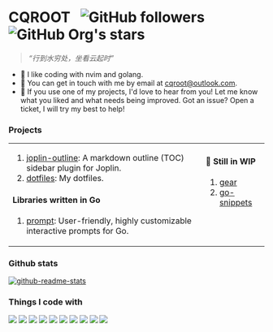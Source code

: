 <h1>CQROOT &nbsp;
  <img alt="GitHub followers" src="https://img.shields.io/github/followers/cqroot?style=social">
  <img alt="GitHub Org's stars" src="https://img.shields.io/github/stars/cqroot?style=social">
</h1>

> _“行到水穷处，坐看云起时”_

- 🌱 I like coding with nvim and golang.
- 📧 You can get in touch with me by email at [cqroot@outlook.com](mailto:cqroot@outlook.com).
- 💬 If you use one of my projects, I'd love to hear from you!
  Let me know what you liked and what needs being improved.
  Got an issue? Open a ticket, I will try my best to help!

### Projects

<table><tr><td valign="top">

1. [joplin-outline](https://github.com/cqroot/joplin-outline): A markdown outline (TOC) sidebar plugin for Joplin.
2. [dotfiles](https://github.com/cqroot/dotfiles): My dotfiles.

#### Libraries written in Go

1. [prompt](https://github.com/cqroot/prompt): User-friendly, highly customizable interactive prompts for Go.

<!-- #### Tools written in Go -->

</td><td valign="top">

#### 🚧 Still in WIP

1. [gear](https://github.com/cqroot/gear)
2. [go-snippets](https://github.com/cqroot/go-snippets)

</td></tr></table>

### Github stats

[![github-readme-stats](https://github-readme-stats.vercel.app/api?username=cqroot&show_icons=true&theme=nord&line_height=27&count_private=true)](https://github.com/cqroot/cqroot)

### Things I code with

<p>
  <img src="https://img.shields.io/badge/Go-informational?style=flat&logo=Go&logoColor=white&color=3f4a5a">
  <img src="https://img.shields.io/badge/Kubernetes-informational?style=flat&logo=Kubernetes&logoColor=white&color=3f4a5a">
  <img src="https://img.shields.io/badge/Docker-informational?style=flat&logo=Docker&logoColor=white&color=3f4a5a">
  <img src="https://img.shields.io/badge/Linux-informational?style=flat&logo=Linux&logoColor=white&color=3f4a5a">
  <img src="https://img.shields.io/badge/Neovim-informational?style=flat&logo=Neovim&logoColor=white&color=3f4a5a">
  <img src="https://img.shields.io/badge/OpenStack-informational?style=flat&logo=OpenStack&logoColor=white&color=3f4a5a">
  <img src="https://img.shields.io/badge/Ceph-informational?style=flat&logo=Ceph&logoColor=white&color=3f4a5a">
  <img src="https://img.shields.io/badge/Prometheus-informational?style=flat&logo=Prometheus&logoColor=white&color=3f4a5a">
  <img src="https://img.shields.io/badge/Python-informational?style=flat&logo=Python&logoColor=white&color=3f4a5a">
  <img src="https://img.shields.io/badge/Tmux-informational?style=flat&logo=Tmux&logoColor=white&color=3f4a5a">
</p>
